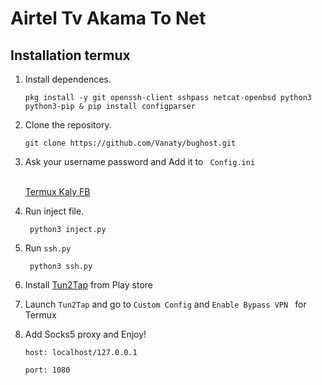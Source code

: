 # Airtel Tv Akama To Net
## Installation termux
1. Install dependences.<br>
   ```console
   pkg install -y git openssh-client sshpass netcat-openbsd python3 python3-pip & pip install configparser
   ```
2. Clone the repository.<br>

   ```console
   git clone https://github.com/Vanaty/bughost.git
   ```

3. Ask your username password and Add it to <code> Config.ini </code></br>


   <a href="https://www.facebook.com/profile.php?id=100076277132424">Termux Kaly FB</a>


4. Run inject file. 

   ```console
    python3 inject.py
   ```

5. Run <code>ssh.py</code>
   ```console
    python3 ssh.py
   ```
6. Install <a href="https://play.google.com/store/apps/details?id=com.newtoolsworks.tun2tap">Tun2Tap</a> from Play store

7. Launch <code>Tun2Tap</code> and go to <code>Custom Config</code> and <code>Enable Bypass VPN </code> for Termux 

8. Add Socks5 proxy and Enjoy!

   <code>host: localhost/127.0.0.1 </code><br>

   <code>port: 1080 </code>

<br>
